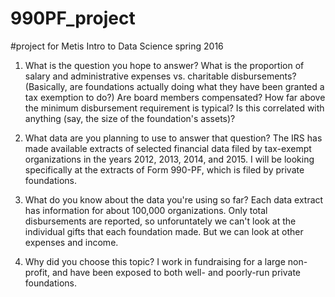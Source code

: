 # 990PF_project
#project for Metis Intro to Data Science spring 2016

1. What is the question you hope to answer?
What is the proportion of salary and administrative expenses vs. charitable disbursements? (Basically, are foundations actually doing what they have been granted a tax exemption to do?) Are board members compensated? 
How far above the minimum disbursement requirement is typical? Is this correlated with anything (say, the size of the foundation's assets)?

2. What data are you planning to use to answer that question?
The IRS has made available extracts of selected financial data filed by tax-exempt organizations in the years 2012, 2013, 2014, and 2015. I will be looking specifically at the extracts of Form 990-PF, which is filed by private foundations.


3. What do you know about the data you're using so far?
Each data extract has information for about 100,000 organizations. Only total disbursements are reported, so unforuntately we can't look at the individual gifts that each foundation made. But we can look at other expenses and income.

4. Why did you choose this topic?
I work in fundraising for a large non-profit, and have been exposed to both well- and poorly-run private foundations. 

